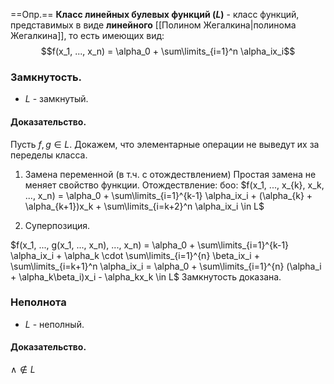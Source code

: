 ==Опр.== **Класс линейных булевых функций ($L$)** - класс функций, представимых в виде **линейного** [[Полином Жегалкина|полинома Жегалкина]], то есть имеющих вид: $$f(x_1, ..., x_n) = \alpha_0 + \sum\limits_{i=1}^n \alpha_ix_i$$
### Замкнутость.

- $L$ - замкнутый.

#### Доказательство.

Пусть $f, g \in L$. Докажем, что элементарные операции не выведут их за переделы класса.

1) Замена переменной (в т.ч. с отождествлением)
Простая замена не меняет свойство функции. Отождествление:
боо: $f(x_1, ..., x_{k}, x_k, ..., x_n) = \alpha_0 + \sum\limits_{i=1}^{k-1} \alpha_ix_i + (\alpha_{k} + \alpha_{k+1})x_k + \sum\limits_{i=k+2}^n \alpha_ix_i \in L$

2) Суперпозиция.

$f(x_1, ..., g(x_1, ..., x_n), ..., x_n) = \alpha_0 + \sum\limits_{i=1}^{k-1} \alpha_ix_i + \alpha_k \cdot \sum\limits_{i=1}^{n} \beta_ix_i + \sum\limits_{i=k+1}^n \alpha_ix_i = \alpha_0 + \sum\limits_{i=1}^{n} (\alpha_i + \alpha_k\beta_i)x_i - \alpha_kx_k \in L$ 
Замкнутость доказана.

### Неполнота 

- $L$ - неполный.

#### Доказательство.

$\wedge \not\in L$
